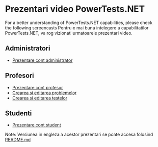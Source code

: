
Prezentari video PowerTests.NET
===============================

For a better understanding of PowerTests.NET capabilities, please check the following screencasts
Pentru o mai buna intelegere a capabilitatilor PowerTests.NET, va rog vizionati urmatoarele prezentari video.

Administratori
--------------

- [Prezentare cont administrator](admin1.avi?raw=true)


Profesori
---------

- [Prezentare cont profesor](prof1.avi?raw=true)
- [Crearea si editarea problemelor](prof2.avi?raw=true)
- [Crearea si editarea testelor](prof3.avi?raw=true)


Studenti
--------

- [Prezentare cont student](stud1.avi?raw=true)

Note: Versiunea in engleza a acestor prezentari se poate accesa folosind [README.md](README.md)
